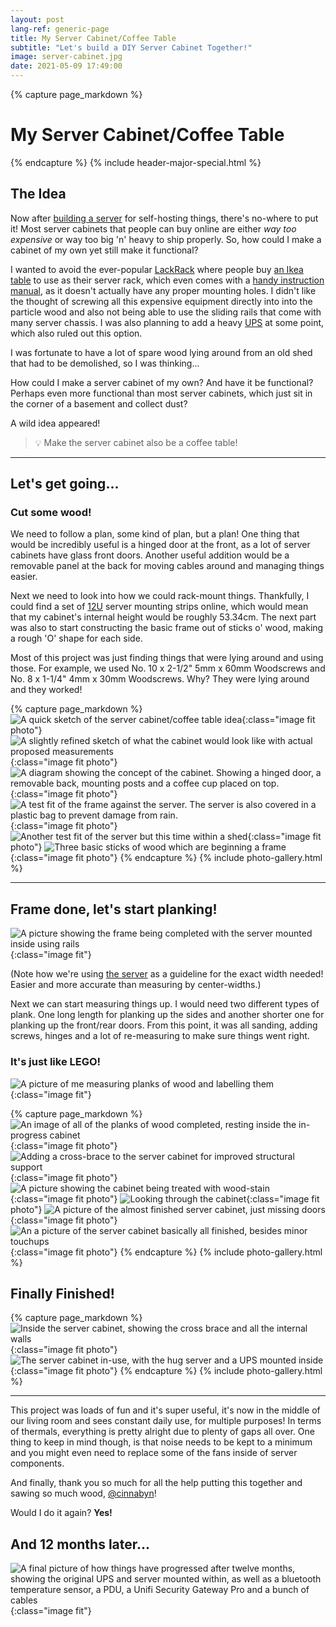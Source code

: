 ```yaml
---
layout: post
lang-ref: generic-page
title: My Server Cabinet/Coffee Table
subtitle: "Let's build a DIY Server Cabinet Together!"
image: server-cabinet.jpg
date: 2021-05-09 17:49:00
---
```

<!-- Content -->

<!--
## Hug Server Cabinet

-->

{% capture page_markdown %}
# My Server Cabinet/Coffee Table
{% endcapture %}
{% include header-major-special.html %}

## The Idea

Now after [building a server](/posts/hug-server) for self-hosting things, there's no-where to put it! Most server cabinets that people can buy online are either _way too expensive_ or way too big 'n' heavy to ship properly. So, how could I make a cabinet of my own yet still make it functional?

I wanted to avoid the ever-popular [LackRack](https://wiki.eth0.nl/index.php/LackRack) where people buy [an Ikea table](https://www.ikea.com/us/en/p/lack-side-table-black-20011408/) to use as their server rack, which even comes with a [handy instruction manual](http://eth-0.nl/lackrack.pdf), as it doesn't actually have any proper mounting holes. I didn't like the thought of screwing all this expensive equipment directly into into the particle wood and also not being able to use the sliding rails that come with many server chassis. I was also planning to add a heavy [UPS](https://en.wikipedia.org/wiki/Uninterruptible_power_supply) at some point, which also ruled out this option.



I was fortunate to have a lot of spare wood lying around from an old shed that had to be demolished, so I was thinking...

How could I make a server cabinet of my own? And have it be functional? Perhaps even more functional than most server cabinets, which just sit in the corner of a basement and collect dust?

A wild idea appeared!

> <div>💡 Make the server cabinet also be a coffee table!</div>


----



## Let's get going...
### Cut some wood!



We need to follow a plan, some kind of plan, but a plan! One thing that would be incredibly useful is a hinged door at the front, as a lot of server cabinets have glass front doors. Another useful addition would be a removable panel at the back for moving cables around and managing things easier.

Next we need to look into how we could rack-mount things. Thankfully, I could find a set of [12U](https://en.wikipedia.org/wiki/Rack_unit) server mounting strips online, which would mean that my cabinet's internal height would be roughly 53.34cm. The next part was also to start constructing the basic frame out of sticks o' wood, making a rough 'O' shape for each side.

Most of this project was just finding things that were lying around and using those. For example, we used No. 10 x 2-1/2" 5mm x 60mm Woodscrews and No. 8 x 1-1/4" 4mm x 30mm Woodscrews. Why? They were lying around and they worked!


{% capture page_markdown %} 
![A quick sketch of the server cabinet/coffee table idea](/assets/images/posts/server-cabinet/sketch-1.jpg){:class="image fit photo"}
![A slightly refined sketch of what the cabinet would look like with actual proposed measurements](/assets/images/posts/server-cabinet/sketch-2.jpg){:class="image fit photo"}
![A diagram showing the concept of the cabinet. Showing a hinged door, a removable back, mounting posts and a coffee cup placed on top.](/assets/images/posts/server-cabinet/ServerCabinetConcept.svg){:class="image fit photo"}
![A test fit of the frame against the server. The server is also covered in a plastic bag to prevent damage from rain.](/assets/images/posts/server-cabinet/test-width.jpg){:class="image fit photo"}
![Another test fit of the server but this time within a shed](/assets/images/posts/server-cabinet/test-fit.jpg){:class="image fit photo"}
![Three basic sticks of wood which are beginning a frame](/assets/images/posts/server-cabinet/basic-frame.jpg){:class="image fit photo"}
{% endcapture %}
{% include photo-gallery.html %}

---


## Frame done, let's start planking!

![A picture showing the frame being completed with the server mounted inside using rails](/assets/images/posts/server-cabinet/frame-completed.jpg){:class="image fit"}

(Note how we're using [the server](/posts/hug-server) as a guideline for the exact width needed! Easier and more accurate than measuring by center-widths.)

Next we can start measuring things up. I would need two different types of plank. One long length for planking up the sides and another shorter one for planking up the front/rear doors. From this point, it was all sanding, adding screws, hinges and a lot of re-measuring to make sure things went right.

### It's just like LEGO!

![A picture of me measuring planks of wood and labelling them](/assets/images/posts/server-cabinet/measure.jpg){:class="image fit"}


{% capture page_markdown %} 
![An image of all of the planks of wood completed, resting inside the in-progress cabinet](/assets/images/posts/server-cabinet/planks-all-cut.jpg){:class="image fit photo"}
![Adding a cross-brace to the server cabinet for improved structural support](/assets/images/posts/server-cabinet/structure.jpg){:class="image fit photo"}
![A picture showing the cabinet being treated with wood-stain](/assets/images/posts/server-cabinet/added-treatment.jpg){:class="image fit photo"}
![Looking through the cabinet](/assets/images/posts/server-cabinet/first-side.jpg){:class="image fit photo"}
![A picture of the almost finished server cabinet, just missing doors](/assets/images/posts/server-cabinet/planked.jpg){:class="image fit photo"}
![An a picture of the server cabinet basically all finished, besides minor touchups](/assets/images/posts/server-cabinet/added-door.jpg){:class="image fit photo"}
{% endcapture %}
{% include photo-gallery.html %}

## Finally Finished!
{% capture page_markdown %} 
![Inside the server cabinet, showing the cross brace and all the internal walls](/assets/images/posts/server-cabinet/server-cabinet.jpg){:class="image fit photo"}
![The server cabinet in-use, with the hug server and a UPS mounted inside](/assets/images/posts/server-cabinet/at-home.jpg){:class="image fit photo"}
{% endcapture %}
{% include photo-gallery.html %}


----



This project was loads of fun and it's super useful, it's now in the middle of our living room and sees constant daily use, for multiple purposes! In terms of thermals, everything is pretty alright due to plenty of gaps all over. One thing to keep in mind though, is that noise needs to be kept to a minimum and you might even need to replace some of the fans inside of server components.

And finally, thank you so much for all the help putting this together and sawing so much wood, [@cinnabyn](https://mastodon.art/@cinnabyn)!


Would I do it again? **Yes!**



## And 12 months later...	
![A final picture of how things have progressed after twelve months, showing the original UPS and server mounted within, as well as a bluetooth temperature sensor, a PDU, a Unifi Security Gateway Pro and a bunch of cables](/assets/images/posts/server-cabinet/server-cabinet-filled.jpg){:class="image fit"}

